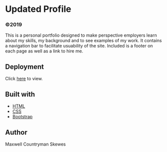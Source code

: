 # Updated Profile
### ©2019
This is a personal portfolio designed to make perspective employers learn about my skills, my background and to see examples of my work. It contains a navigation bar to facilitate usuability of the site. Included is a footer on each page as well as a link to hire me.

## Deployment
Click [here](https://maxskewes.github.io/Portfolio3/) to view.

## Built with
* [HTML](https://html.com/)
* [CSS](https://www.w3schools.com/css/)
* [Bootstrap](https://getbootstrap.com)

## Author
Maxwell Countryman Skewes
